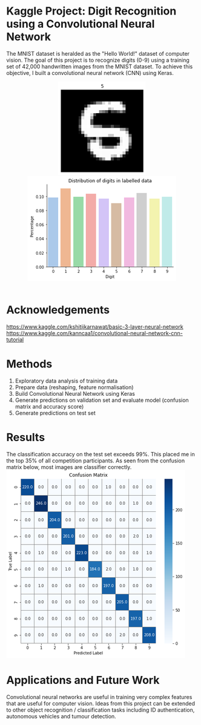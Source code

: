 # Kaggle Project: Digit Recognition using a Convolutional Neural Network
The MNIST dataset is heralded as the "Hello World!" dataset of computer vision. The goal of this project is to recognize digits (0-9) using a training set of 42,000 handwritten images from the MNIST dataset. To achieve this objective, I built a convolutional neural network (CNN) using Keras.
<br> <center><img src="sample_image.png"/><img src="multiclass_distribution.png"/></center> <br>

# Acknowledgements
https://www.kaggle.com/kshitijkarnawat/basic-3-layer-neural-network
https://www.kaggle.com/kanncaa1/convolutional-neural-network-cnn-tutorial

# Methods
1) Exploratory data analysis of training data
2) Prepare data (reshaping, feature normalisation)
3) Build Convolutional Neural Network using Keras
4) Generate predictions on validation set and evaluate model (confusion matrix and accuracy score)
5) Generate predictions on test set

# Results
The classification accuracy on the test set exceeds 99%. This placed me in the top 35% of all competition participants. As seen from the confusion matrix below, most images are classifier correctly.<br>
<img src="confusion_matrix.png"/>

# Applications and Future Work
Convolutional neural networks are useful in training very complex features that are useful for computer vision. Ideas from this project can be extended to other object recognition / classification tasks including ID authentication, autonomous vehicles and tumour detection.
